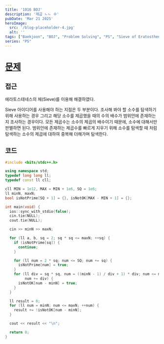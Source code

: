 ```yaml
---
title: '1016 BOJ'
description: '제곱 ㄴㄴ 수'
pubDate: 'Mar 21 2025'
heroImage:
  src: '/blog-placeholder-4.jpg'
  alt: ''
tags: ["Baekjoon", "BOJ", "Problem Solving", "PS", "Sieve of Eratosthenes", "Sieve"]
series: "PS"
---
```


# [문제](https://www.acmicpc.net/problem/1016)

## 접근

에라토스테네스의 체(Sieve)를 이용해 해결하였다.

Sieve 아이디어를 사용해야 하는 지점은 두 부분이다.
조사해 봐야 할 소수를 탐색하기 위해 사용하는 경우
그리고 해당 소수를 제곱했을 때의 수의 배수가 범위안에 존재하는지 조사하는 경우이다.
모든 제곱수는 소수의 제곱의 배수이기 때문에, 소수에 대해서만 판별하면 된다.
범위안에 존재하는 제곱수를 빠르게 지우기 위해 소수를 탐색할 때 처럼 탐색하는 소수의 제곱에 대하여 중복해 더해가며 탐색한다.


## 코드

```c++
#include <bits/stdc++.h>

using namespace std;
typedef long long ll;
typedef const ll cll;

cll MIN = 1e12, MAX = MIN + 1e6, SQ = 1e6;
ll minN, maxN;
bool isNotPrime[SQ + 1] = {}, isNotOK[MAX - MIN + 1] = {};

int main(void) {
  ios::sync_with_stdio(false);
  cin.tie(NULL);
  cout.tie(NULL);

  cin >> minN >> maxN;

  for (ll a, b, sq = 2; sq * sq <= maxN; ++sq) {
    if (isNotPrime[sq]) {
      continue;
    }

    for (ll num = 2 * sq; num <= SQ; num += sq) {
      isNotPrime[num] = true;
    }
    for (ll div = sq * sq, num = ((minN - 1) / div + 1) * div; num <= maxN;
         num += div) {
      isNotOK[num - minN] = true;
    }
  }

  ll result = 0;
  for (ll num = minN; num <= maxN; ++num) {
    result += !isNotOK[num - minN];
  }

  cout << result << "\n";

  return 0;
}
```
